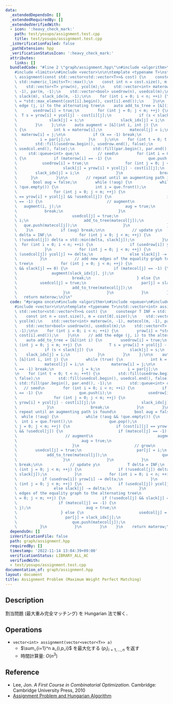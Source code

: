 ```yaml
---
data:
  _extendedDependsOn: []
  _extendedRequiredBy: []
  _extendedVerifiedWith:
  - icon: ':heavy_check_mark:'
    path: test/yosupo/assignment.test.cpp
    title: test/yosupo/assignment.test.cpp
  _isVerificationFailed: false
  _pathExtension: hpp
  _verificationStatusIcon: ':heavy_check_mark:'
  attributes:
    links: []
  bundledCode: "#line 2 \"graph/assignment.hpp\"\n#include <algorithm>\n#include <queue>\n\
    #include <limits>\n#include <vector>\n\n\ntemplate <typename T>\nstd::vector<int>\
    \ assignment(const std::vector<std::vector<T>>& cost) {\n    constexpr T INF =\
    \ std::numeric_limits<T>::max();\n    const int n = cost.size(), m = cost[0].size();\n\
    \    std::vector<T> yrow(n), ycol(m);\n    std::vector<int> materow(n, -1), matecol(m,\
    \ -1), par(m, -1);\n    std::vector<bool> usedrow(n), usedcol(m);\n    std::vector<T>\
    \ slack(m), slack_idx(m, -1);\n\n    for (int i = 0; i < n; ++i) {\n        yrow[i]\
    \ = *std::max_element(cost[i].begin(), cost[i].end());\n    }\n\n    // add the\
    \ edge (j, i) to the alternating tree\n    auto add_to_tree = [&](int i) {\n \
    \       usedrow[i] = true;\n        for (int j = 0; j < m; ++j) {\n          \
    \  T s = yrow[i] + ycol[j] - cost[i][j];\n            if (s < slack[j]) {\n  \
    \              slack[j] = s;\n                slack_idx[j] = i;\n            }\n\
    \        }\n    };\n\n    auto augment = [&](int i, int j) {\n        while (true)\
    \ {\n            int k = materow[i];\n            matecol[j] = i;\n          \
    \  materow[i] = j;\n\n            if (k == -1) break;\n            j = k;\n  \
    \          i = par[j];\n        }\n    };\n\n    for (int t = 0; t < n; ++t) {\n\
    \        std::fill(usedrow.begin(), usedrow.end(), false);\n        std::fill(usedcol.begin(),\
    \ usedcol.end(), false);\n        std::fill(par.begin(), par.end(), -1);\n   \
    \     std::queue<int> que;\n        // seed\n        for (int i = 0; i < n; ++i)\
    \ {\n            if (materow[i] == -1) {\n                que.push(i);\n     \
    \           usedrow[i] = true;\n                for (int j = 0; j < m; ++j) {\n\
    \                    slack[j] = yrow[i] + ycol[j] - cost[i][j];\n            \
    \        slack_idx[j] = i;\n                }\n                break;\n      \
    \      }\n        }\n\n        // repeat until an augmenting path is found\n \
    \       bool aug = false;\n        while (!aug) {\n            while (!aug &&\
    \ !que.empty()) {\n                int i = que.front();\n                que.pop();\n\
    \                for (int j = 0; j < m; ++j) {\n                    if (cost[i][j]\
    \ == yrow[i] + ycol[j] && !usedcol[j]) {\n                        if (matecol[j]\
    \ == -1) {\n                            // augment\n                         \
    \   augment(i, j);\n                            aug = true;\n                \
    \            break;\n                        }\n                        // grow\n\
    \                        usedcol[j] = true;\n                        par[j] =\
    \ i;\n                        add_to_tree(matecol[j]);\n                     \
    \   que.push(matecol[j]);\n                    }\n                }\n        \
    \    }\n            if (aug) break;\n\n            // update y\n            T\
    \ delta = INF;\n            for (int j = 0; j < m; ++j) {\n                if\
    \ (!usedcol[j]) delta = std::min(delta, slack[j]);\n            }\n          \
    \  for (int i = 0; i < n; ++i) {\n                if (usedrow[i]) yrow[i] -= delta;\n\
    \            }\n            for (int j = 0; j < m; ++j) {\n                if\
    \ (usedcol[j]) ycol[j] += delta;\n                else slack[j] -= delta;\n  \
    \          }\n            // add new edges of the equality graph to the alternating\
    \ tree\n            for (int j = 0; j < m; ++j) {\n                if (!usedcol[j]\
    \ && slack[j] == 0) {\n                    if (matecol[j] == -1) {\n         \
    \               augment(slack_idx[j], j);\n                        aug = true;\n\
    \                        break;\n                    } else {\n              \
    \          usedcol[j] = true;\n                        par[j] = slack_idx[j];\n\
    \                        add_to_tree(matecol[j]);\n                        que.push(matecol[j]);\n\
    \                    }\n                }\n            }\n        }\n    }\n \
    \   return materow;\n}\n"
  code: "#pragma once\n#include <algorithm>\n#include <queue>\n#include <limits>\n\
    #include <vector>\n\n\ntemplate <typename T>\nstd::vector<int> assignment(const\
    \ std::vector<std::vector<T>>& cost) {\n    constexpr T INF = std::numeric_limits<T>::max();\n\
    \    const int n = cost.size(), m = cost[0].size();\n    std::vector<T> yrow(n),\
    \ ycol(m);\n    std::vector<int> materow(n, -1), matecol(m, -1), par(m, -1);\n\
    \    std::vector<bool> usedrow(n), usedcol(m);\n    std::vector<T> slack(m), slack_idx(m,\
    \ -1);\n\n    for (int i = 0; i < n; ++i) {\n        yrow[i] = *std::max_element(cost[i].begin(),\
    \ cost[i].end());\n    }\n\n    // add the edge (j, i) to the alternating tree\n\
    \    auto add_to_tree = [&](int i) {\n        usedrow[i] = true;\n        for\
    \ (int j = 0; j < m; ++j) {\n            T s = yrow[i] + ycol[j] - cost[i][j];\n\
    \            if (s < slack[j]) {\n                slack[j] = s;\n            \
    \    slack_idx[j] = i;\n            }\n        }\n    };\n\n    auto augment =\
    \ [&](int i, int j) {\n        while (true) {\n            int k = materow[i];\n\
    \            matecol[j] = i;\n            materow[i] = j;\n\n            if (k\
    \ == -1) break;\n            j = k;\n            i = par[j];\n        }\n    };\n\
    \n    for (int t = 0; t < n; ++t) {\n        std::fill(usedrow.begin(), usedrow.end(),\
    \ false);\n        std::fill(usedcol.begin(), usedcol.end(), false);\n       \
    \ std::fill(par.begin(), par.end(), -1);\n        std::queue<int> que;\n     \
    \   // seed\n        for (int i = 0; i < n; ++i) {\n            if (materow[i]\
    \ == -1) {\n                que.push(i);\n                usedrow[i] = true;\n\
    \                for (int j = 0; j < m; ++j) {\n                    slack[j] =\
    \ yrow[i] + ycol[j] - cost[i][j];\n                    slack_idx[j] = i;\n   \
    \             }\n                break;\n            }\n        }\n\n        //\
    \ repeat until an augmenting path is found\n        bool aug = false;\n      \
    \  while (!aug) {\n            while (!aug && !que.empty()) {\n              \
    \  int i = que.front();\n                que.pop();\n                for (int\
    \ j = 0; j < m; ++j) {\n                    if (cost[i][j] == yrow[i] + ycol[j]\
    \ && !usedcol[j]) {\n                        if (matecol[j] == -1) {\n       \
    \                     // augment\n                            augment(i, j);\n\
    \                            aug = true;\n                            break;\n\
    \                        }\n                        // grow\n                \
    \        usedcol[j] = true;\n                        par[j] = i;\n           \
    \             add_to_tree(matecol[j]);\n                        que.push(matecol[j]);\n\
    \                    }\n                }\n            }\n            if (aug)\
    \ break;\n\n            // update y\n            T delta = INF;\n            for\
    \ (int j = 0; j < m; ++j) {\n                if (!usedcol[j]) delta = std::min(delta,\
    \ slack[j]);\n            }\n            for (int i = 0; i < n; ++i) {\n     \
    \           if (usedrow[i]) yrow[i] -= delta;\n            }\n            for\
    \ (int j = 0; j < m; ++j) {\n                if (usedcol[j]) ycol[j] += delta;\n\
    \                else slack[j] -= delta;\n            }\n            // add new\
    \ edges of the equality graph to the alternating tree\n            for (int j\
    \ = 0; j < m; ++j) {\n                if (!usedcol[j] && slack[j] == 0) {\n  \
    \                  if (matecol[j] == -1) {\n                        augment(slack_idx[j],\
    \ j);\n                        aug = true;\n                        break;\n \
    \                   } else {\n                        usedcol[j] = true;\n   \
    \                     par[j] = slack_idx[j];\n                        add_to_tree(matecol[j]);\n\
    \                        que.push(matecol[j]);\n                    }\n      \
    \          }\n            }\n        }\n    }\n    return materow;\n}"
  dependsOn: []
  isVerificationFile: false
  path: graph/assignment.hpp
  requiredBy: []
  timestamp: '2022-11-14 13:04:39+09:00'
  verificationStatus: LIBRARY_ALL_AC
  verifiedWith:
  - test/yosupo/assignment.test.cpp
documentation_of: graph/assignment.hpp
layout: document
title: Assignment Problem (Maximum Weight Perfect Matching)
---
```


## Description

割当問題 (最大重み完全マッチング) を Hungarian 法で解く．

## Operations

- `vector<int> assignment(vector<vector<T>> a)`
    - $\sum_{i=1}^n a_{i,p_i}$ を最大化する $(p_i)_{i=1,\dots,n}$ を返す
    - 時間計算量: $O(n^3)$

## Reference

- Lee, Jon. *A First Course in Combinatorial Optimization*. Cambridge: Cambridge University Press, 2010
- [Assignment Problem and Hungarian Algorithm](https://www.topcoder.com/thrive/articles/Assignment%20Problem%20and%20Hungarian%20Algorithm)